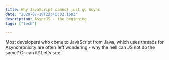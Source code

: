 ```yaml
---
title: Why JavaScript cannot just go Async
date: "2020-07-18T22:40:32.169Z"
description: AsyncJS - the beginning
tags: ["tech"]

---
```


Most developers who come to JavaScript from Java, which uses threads for Asynchronicity are often left wondering - why the hell can
JS not do the same? Or can it? Let's see.

